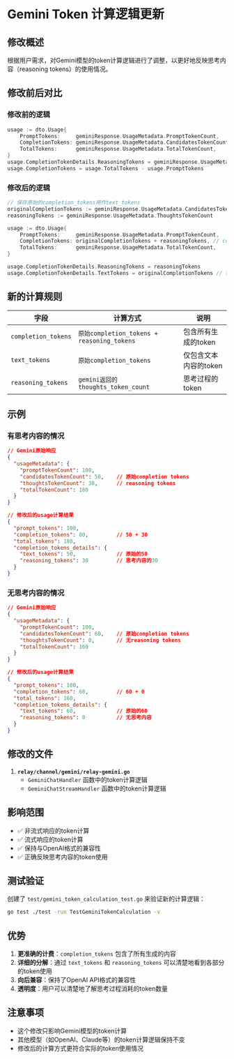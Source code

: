 # Gemini Token 计算逻辑更新

## 修改概述

根据用户需求，对Gemini模型的token计算逻辑进行了调整，以更好地反映思考内容（reasoning tokens）的使用情况。

## 修改前后对比

### 修改前的逻辑
```go
usage := dto.Usage{
    PromptTokens:     geminiResponse.UsageMetadata.PromptTokenCount,
    CompletionTokens: geminiResponse.UsageMetadata.CandidatesTokenCount,
    TotalTokens:      geminiResponse.UsageMetadata.TotalTokenCount,
}
usage.CompletionTokenDetails.ReasoningTokens = geminiResponse.UsageMetadata.ThoughtsTokenCount
usage.CompletionTokens = usage.TotalTokens - usage.PromptTokens
```

### 修改后的逻辑
```go
// 保存原始的completion_tokens用作text_tokens
originalCompletionTokens := geminiResponse.UsageMetadata.CandidatesTokenCount
reasoningTokens := geminiResponse.UsageMetadata.ThoughtsTokenCount

usage := dto.Usage{
    PromptTokens:     geminiResponse.UsageMetadata.PromptTokenCount,
    CompletionTokens: originalCompletionTokens + reasoningTokens, // completion_tokens = 原completion_tokens + reasoning_tokens
    TotalTokens:      geminiResponse.UsageMetadata.TotalTokenCount,
}

usage.CompletionTokenDetails.ReasoningTokens = reasoningTokens
usage.CompletionTokenDetails.TextTokens = originalCompletionTokens // text_tokens = 原completion_tokens
```

## 新的计算规则

| 字段 | 计算方式 | 说明 |
|------|----------|------|
| `completion_tokens` | `原始completion_tokens + reasoning_tokens` | 包含所有生成的token |
| `text_tokens` | `原始completion_tokens` | 仅包含文本内容的token |
| `reasoning_tokens` | `gemini返回的thoughts_token_count` | 思考过程的token |

## 示例

### 有思考内容的情况
```json
// Gemini原始响应
{
  "usageMetadata": {
    "promptTokenCount": 100,
    "candidatesTokenCount": 50,    // 原始completion tokens
    "thoughtsTokenCount": 30,      // reasoning tokens
    "totalTokenCount": 180
  }
}

// 修改后的usage计算结果
{
  "prompt_tokens": 100,
  "completion_tokens": 80,         // 50 + 30
  "total_tokens": 180,
  "completion_tokens_details": {
    "text_tokens": 50,             // 原始的50
    "reasoning_tokens": 30         // 思考内容的30
  }
}
```

### 无思考内容的情况
```json
// Gemini原始响应
{
  "usageMetadata": {
    "promptTokenCount": 100,
    "candidatesTokenCount": 60,    // 原始completion tokens
    "thoughtsTokenCount": 0,       // 无reasoning tokens
    "totalTokenCount": 160
  }
}

// 修改后的usage计算结果
{
  "prompt_tokens": 100,
  "completion_tokens": 60,         // 60 + 0
  "total_tokens": 160,
  "completion_tokens_details": {
    "text_tokens": 60,             // 原始的60
    "reasoning_tokens": 0          // 无思考内容
  }
}
```

## 修改的文件

1. **`relay/channel/gemini/relay-gemini.go`**
   - `GeminiChatHandler` 函数中的token计算逻辑
   - `GeminiChatStreamHandler` 函数中的token计算逻辑

## 影响范围

- ✅ 非流式响应的token计算
- ✅ 流式响应的token计算
- ✅ 保持与OpenAI格式的兼容性
- ✅ 正确反映思考内容的token使用

## 测试验证

创建了 `test/gemini_token_calculation_test.go` 来验证新的计算逻辑：

```bash
go test ./test -run TestGeminiTokenCalculation -v
```

## 优势

1. **更准确的计费**：`completion_tokens` 包含了所有生成的内容
2. **详细的分解**：通过 `text_tokens` 和 `reasoning_tokens` 可以清楚地看到各部分的token使用
3. **向后兼容**：保持了OpenAI API格式的兼容性
4. **透明度**：用户可以清楚地了解思考过程消耗的token数量

## 注意事项

- 这个修改只影响Gemini模型的token计算
- 其他模型（如OpenAI、Claude等）的token计算逻辑保持不变
- 修改后的计算方式更符合实际的token使用情况 